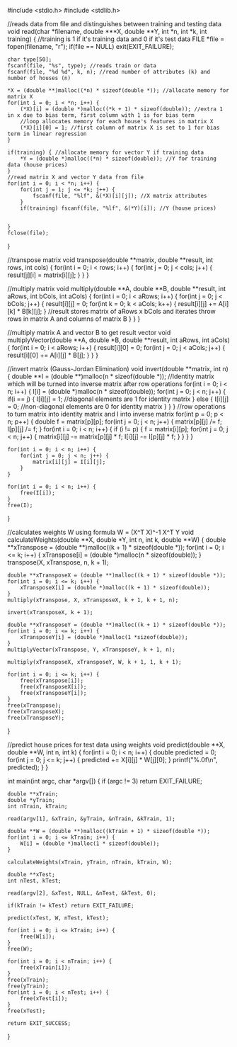 #include <stdio.h>
#include <stdlib.h>

//reads data from file and distinguishes between training and testing data
void read(char *filename, double ***X, double **Y, int *n, int *k, int training) {
    //training is 1 if it's training data and 0 if it's test data
    FILE *file = fopen(filename, "r");
    if(file == NULL) exit(EXIT_FAILURE);

    char type[50];
    fscanf(file, "%s", type); //reads train or data
    fscanf(file, "%d %d", k, n); //read number of attributes (k) and number of houses (n)

    *X = (double **)malloc((*n) * sizeof(double *)); //allocate memory for matrix X
    for(int i = 0; i < *n; i++) {
        (*X)[i] = (double *)malloc((*k + 1) * sizeof(double)); //extra 1 in x due to bias term, first column with 1 is for bias term
        //loop allocates memory for each house's features in matrix X
        (*X)[i][0] = 1; //first column of matrix X is set to 1 for bias term in linear regression 
    } 

    if(training) { //allocate memory for vector Y if training data
        *Y = (double *)malloc((*n) * sizeof(double)); //Y for training data (house prices)
    }
    //read matrix X and vector Y data from file 
    for(int i = 0; i < *n; i++) {
        for(int j = 1; j <= *k; j++) {
            fscanf(file, "%lf", &(*X)[i][j]); //X matrix attributes
        }
        if(training) fscanf(file, "%lf", &(*Y)[i]); //Y (house prices)
            
        
    }
    fclose(file);
}

//transpose matrix
void transpose(double **matrix, double **result, int rows, int cols) {
    for(int i = 0; i < rows; i++) {
        for(int j = 0; j < cols; j++) {
            result[j][i] = matrix[i][j];
        }
    }
}

//multiply matrix
void multiply(double **A, double **B, double **result, int aRows, int bCols, int aCols) {
    for(int i = 0; i < aRows; i++) {
        for(int j = 0; j < bCols; j++) {
            result[i][j] = 0;
            for(int k = 0; k < aCols; k++) {
                result[i][j] += A[i][k] * B[k][j];
            }
            //result stores matrix of aRows x bCols and iterates throw rows in matrix A and columns of matrix B
        }
    }
}

//multiply matrix A and vector B to get result vector 
void multiplyVector(double **A, double *B, double **result, int aRows, int aCols) {
    for(int i = 0; i < aRows; i++) {
        result[i][0] = 0;
        for(int j = 0; j < aCols; j++) {
            result[i][0] += A[i][j] * B[j];
        }
    }
}

//invert matrix (Gauss-Jordan Elimination)
void invert(double **matrix, int n) {
    double **I = (double **)malloc(n * sizeof(double *)); //Identity matrix which will be turned into inverse matrix after row operations
    for(int i = 0; i < n; i++) {
        I[i] = (double *)malloc(n * sizeof(double));
        for(int j = 0; j < n; j++) {
            if(i == j) {
                I[i][j] = 1; //diagonal elements are 1 for identity matrix
            }
            else {
                I[i][j] = 0; //non-diagonal elements are 0 for identity matrix
            }
        }
    }
    //row operations to turn matrix into identity matrix and I into inverse matrix
    for(int p = 0; p < n; p++) {
        double f = matrix[p][p];
        for(int j = 0; j < n; j++) {
            matrix[p][j] /= f;
            I[p][j] /= f;
        }
        for(int i = 0; i < n; i++) {
            if (i != p) {
                f = matrix[i][p];
                for(int j = 0; j < n; j++) {
                    matrix[i][j] -= matrix[p][j] * f;
                    I[i][j] -= I[p][j] * f;
                }
            }
        }
    }

    for(int i = 0; i < n; i++) {
        for(int j = 0; j < n; j++) {
            matrix[i][j] = I[i][j];
        }
    }
    
    for(int i = 0; i < n; i++) {
        free(I[i]);
    }
    free(I);
}

//calculates weights W using formula W = (X^T X)^-1 X^T Y
void calculateWeights(double **X, double *Y, int n, int k, double **W) {
    double **xTranspose = (double **)malloc((k + 1) * sizeof(double *));
    for(int i = 0; i <= k; i++) {
        xTranspose[i] = (double *)malloc(n * sizeof(double));
    }
    transpose(X, xTranspose, n, k + 1);

    double **xTransposeX = (double **)malloc((k + 1) * sizeof(double *));
    for(int i = 0; i <= k; i++) {
        xTransposeX[i] = (double *)malloc((k + 1) * sizeof(double));
    }
    multiply(xTranspose, X, xTransposeX, k + 1, k + 1, n);

    invert(xTransposeX, k + 1);

    double **xTransposeY = (double **)malloc((k + 1) * sizeof(double *));
    for(int i = 0; i <= k; i++) {
        xTransposeY[i] = (double *)malloc(1 *sizeof(double));
    }
    multiplyVector(xTranspose, Y, xTransposeY, k + 1, n);

    multiply(xTransposeX, xTransposeY, W, k + 1, 1, k + 1);

    for(int i = 0; i <= k; i++) {
        free(xTranspose[i]);
        free(xTransposeX[i]);
        free(xTransposeY[i]);
    }
    free(xTranspose);
    free(xTransposeX);
    free(xTransposeY);
}

//predict house prices for test data using weights
void predict(double **X, double **W, int n, int k) {
    for(int i = 0; i < n; i++) {
        double predicted = 0;
        for(int j = 0; j <= k; j++) {
            predicted += X[i][j] * W[j][0];
        }
        printf("%.0f\n", predicted);
    }
}

int main(int argc, char *argv[]) {
    if (argc != 3) return EXIT_FAILURE;

    double **xTrain;
    double *yTrain;
    int nTrain, kTrain;

    read(argv[1], &xTrain, &yTrain, &nTrain, &kTrain, 1);

    double **W = (double **)malloc((kTrain + 1) * sizeof(double *));
    for(int i = 0; i <= kTrain; i++) {
        W[i] = (double *)malloc(1 * sizeof(double));
    }

    calculateWeights(xTrain, yTrain, nTrain, kTrain, W);
    
    double **xTest;
    int nTest, kTest;

    read(argv[2], &xTest, NULL, &nTest, &kTest, 0);

    if(kTrain != kTest) return EXIT_FAILURE;

    predict(xTest, W, nTest, kTest);
    
    for(int i = 0; i <= kTrain; i++) {
        free(W[i]);
    }
    free(W);

    for(int i = 0; i < nTrain; i++) {
        free(xTrain[i]);
    }
    free(xTrain);
    free(yTrain);
    for(int i = 0; i < nTest; i++) {
        free(xTest[i]);
    }
    free(xTest);

    return EXIT_SUCCESS;
}